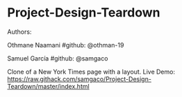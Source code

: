 # Project-Design-Teardown

Authors:

Othmane Naamani #github: @othman-19

Samuel García #github: @samgaco

Clone of a New York Times page with a layout.
Live Demo: https://raw.githack.com/samgaco/Project-Design-Teardown/master/index.html
